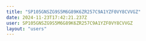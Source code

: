 ```yaml
---
title: "SP105GNSZG9S5M6G89K6ZR257C9A1YZF0VY8CVVGZ"
date: 2024-11-23T17:42:21.237Z
user: SP105GNSZG9S5M6G89K6ZR257C9A1YZF0VY8CVVGZ
layout: "users"
---
```

    